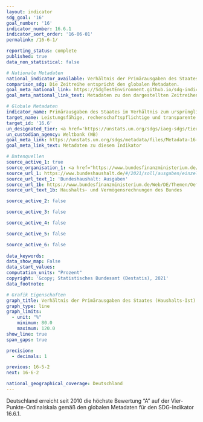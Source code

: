 ```yaml
---
layout: indicator    
sdg_goal: '16'    
goal_number: '16'    
indicator_number: 16.6.1    
indicator_sort_order: '16-06-01'    
permalink: /16-6-1/    

reporting_status: complete    
published: true    
data_non_statistical: false    

# Nationale Metadaten    
national_indicator_available: Verhältnis der Primärausgaben des Staates (Haushalts-Ist) zum ursprünglich genehmigten Budget (Haushalts-Soll)    
comparison_sdg: Die Zeitreihe entspricht den globalen Metadaten.    
goal_meta_national_link: https://SdgTestEnvironment.github.io/sdg-indicators/public/MetaDe/16.6.1.pdf    
goal_meta_national_link_text: Metadaten zu den dargestellten Zeitreihen    

# Globale Metadaten    
indicator_name: Primärausgaben des Staates im Verhältnis zum ursprünglich genehmigten Budget, nach Sektor (oder nach Haushaltscode oder Ähnlichem)    
target_name: Leistungsfähige, rechenschaftspflichtige und transparente Institutionen auf allen Ebenen aufbauen    
target_id: '16.6'    
un_designated_tier: <a href='https://unstats.un.org/sdgs/iaeg-sdgs/tier-classification/' title='Klicken Sie hier um weitere Informationen zur UN-Tier-Klassifikation zu erhalten.'  target='_blank'>Tier II</a>    
un_custodian_agency: Weltbank (WB)    
goal_meta_link: https://unstats.un.org/sdgs/metadata/files/Metadata-16-06-01.pdf    
goal_meta_link_text: Metadaten zu diesem Indikator        

# Datenquellen
source_active_1: true
source_organisation_1: <a href="https://www.bundesfinanzministerium.de/Web/DE/Home/home"> Bundesministerium der Finanzen (BMF) </a>
source_url_1: https://www.bundeshaushalt.de/#/2021/soll/ausgaben/einzelplan.html
source_url_text_1: 'Bundeshaushalt: Ausgaben'
source_url_1b: https://www.bundesfinanzministerium.de/Web/DE/Themen/Oeffentliche_Finanzen/Bundeshaushalt/Haushalts_und_Vermoegensrechnungen_des_Bundes/haushalts_vermoegensrechnungen_des_bundes.html
source_url_text_1b: Haushalts- und Vermögensrechnungen des Bundes

source_active_2: false

source_active_3: false

source_active_4: false

source_active_5: false

source_active_6: false
    
data_keywords:     
data_show_map: False    
data_start_values:     
computation_units: "Prozent"    
copyright: '&copy; Statistisches Bundesamt (Destatis), 2021'    
data_footnote:     

# Grafik Eigenschaften    
graph_title: Verhältnis der Primärausgaben des Staates (Haushalts-Ist) zum ursprünglich genehmigten Budget (Haushalts-Soll)    
graph_type: line    
graph_limits:
  - unit: "%"
    minimum: 80.0
    maximum: 120.0
show_line: true
span_gaps: true

precision:
  - decimals: 1    

previous: 16-5-2    
next: 16-6-2    

national_geographical_coverage: Deutschland    
---
```



Deutschland erreicht seit 2010 die höchste Bewertung “A” auf der Vier-Punkte-Ordinalskala gemäß den globalen Metadaten für den SDG-Indikator 16.6.1.
